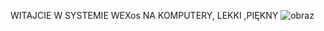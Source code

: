 WITAJCIE W SYSTEMIE WEXos NA KOMPUTERY, LEKKI ,PIĘKNY 
![obraz](https://github.com/pawcio06141/WexOS/assets/157916170/5cbeb4d9-8a47-441c-b798-befb2e3a6208)
